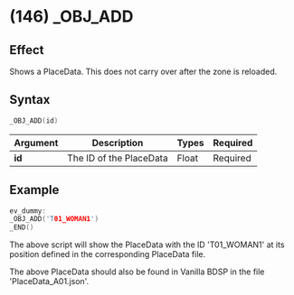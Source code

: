 # (146) _OBJ_ADD

## Effect

Shows a PlaceData. This does not carry over after the zone is reloaded.

## Syntax

```c
_OBJ_ADD(id)
```

| Argument | Description | Types | Required |
| - | - | - | - |
| **id** | The ID of the PlaceData | Float | Required |

## Example

```c
ev_dummy:
_OBJ_ADD('T01_WOMAN1')
_END()
```

The above script will show the PlaceData with the ID 'T01_WOMAN1' at its position defined in the corresponding PlaceData file.

The above PlaceData should also be found in Vanilla BDSP in the file 'PlaceData_A01.json'.
